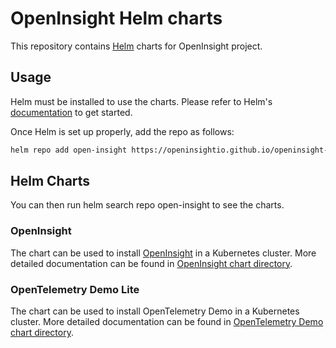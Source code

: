 # OpenInsight Helm charts

This repository contains [Helm](https://helm.sh/) charts for OpenInsight project.

## Usage

Helm must be installed to use the charts. Please refer to Helm's [documentation](https://helm.sh/docs/) to get started.

Once Helm is set up properly, add the repo as follows:

```bash
helm repo add open-insight https://openinsightio.github.io/openinsight-helm-charts
```

## Helm Charts

You can then run helm search repo open-insight to see the charts.

### OpenInsight

The chart can be used to install [OpenInsight](https://github.com/openinsight-proj/openinsight) in a Kubernetes cluster. More detailed documentation can be found in [OpenInsight chart directory](./charts/openinsight/README.md).

### OpenTelemetry Demo Lite

The chart can be used to install OpenTelemetry Demo in a Kubernetes cluster. More detailed documentation can be found in [OpenTelemetry Demo chart directory](./charts/opentelemetry-demo-lite/README.md).
